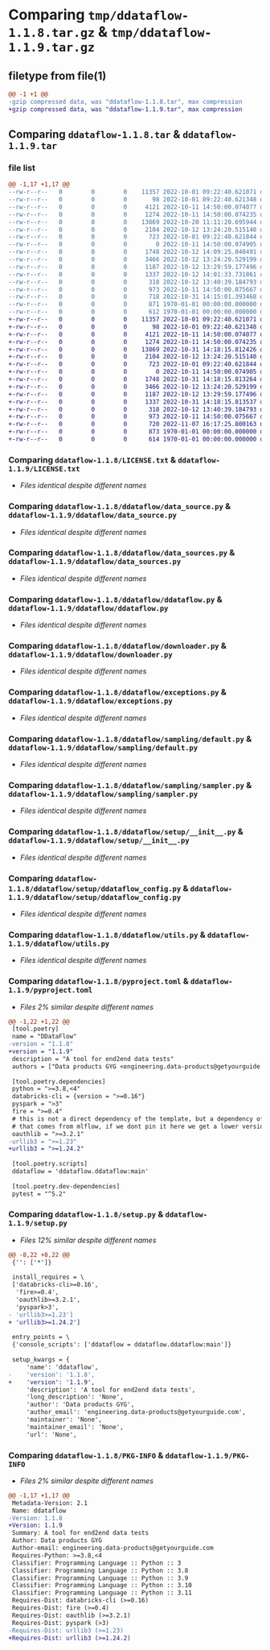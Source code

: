 # Comparing `tmp/ddataflow-1.1.8.tar.gz` & `tmp/ddataflow-1.1.9.tar.gz`

## filetype from file(1)

```diff
@@ -1 +1 @@
-gzip compressed data, was "ddataflow-1.1.8.tar", max compression
+gzip compressed data, was "ddataflow-1.1.9.tar", max compression
```

## Comparing `ddataflow-1.1.8.tar` & `ddataflow-1.1.9.tar`

### file list

```diff
@@ -1,17 +1,17 @@
--rw-r--r--   0        0        0    11357 2022-10-01 09:22:40.621071 ddataflow-1.1.8/LICENSE.txt
--rw-r--r--   0        0        0       98 2022-10-01 09:22:40.621348 ddataflow-1.1.8/ddataflow/__init__.py
--rw-r--r--   0        0        0     4121 2022-10-11 14:50:00.074077 ddataflow-1.1.8/ddataflow/data_source.py
--rw-r--r--   0        0        0     1274 2022-10-11 14:50:00.074235 ddataflow-1.1.8/ddataflow/data_sources.py
--rw-r--r--   0        0        0    13869 2022-10-20 11:11:20.695944 ddataflow-1.1.8/ddataflow/ddataflow.py
--rw-r--r--   0        0        0     2104 2022-10-12 13:24:20.515140 ddataflow-1.1.8/ddataflow/downloader.py
--rw-r--r--   0        0        0      723 2022-10-01 09:22:40.621844 ddataflow-1.1.8/ddataflow/exceptions.py
--rw-r--r--   0        0        0        0 2022-10-11 14:50:00.074905 ddataflow-1.1.8/ddataflow/sampling/__init__.py
--rw-r--r--   0        0        0     1748 2022-10-12 14:09:25.040491 ddataflow-1.1.8/ddataflow/sampling/default.py
--rw-r--r--   0        0        0     3466 2022-10-12 13:24:20.529199 ddataflow-1.1.8/ddataflow/sampling/sampler.py
--rw-r--r--   0        0        0     1187 2022-10-12 13:29:59.177496 ddataflow-1.1.8/ddataflow/setup/__init__.py
--rw-r--r--   0        0        0     1337 2022-10-12 14:01:33.731861 ddataflow-1.1.8/ddataflow/setup/ddataflow_config.py
--rw-r--r--   0        0        0      318 2022-10-12 13:40:39.184793 ddataflow-1.1.8/ddataflow/setup/setup_project.py
--rw-r--r--   0        0        0      973 2022-10-11 14:50:00.075667 ddataflow-1.1.8/ddataflow/utils.py
--rw-r--r--   0        0        0      718 2022-10-31 14:15:01.393468 ddataflow-1.1.8/pyproject.toml
--rw-r--r--   0        0        0      871 1970-01-01 00:00:00.000000 ddataflow-1.1.8/setup.py
--rw-r--r--   0        0        0      612 1970-01-01 00:00:00.000000 ddataflow-1.1.8/PKG-INFO
+-rw-r--r--   0        0        0    11357 2022-10-01 09:22:40.621071 ddataflow-1.1.9/LICENSE.txt
+-rw-r--r--   0        0        0       98 2022-10-01 09:22:40.621348 ddataflow-1.1.9/ddataflow/__init__.py
+-rw-r--r--   0        0        0     4121 2022-10-11 14:50:00.074077 ddataflow-1.1.9/ddataflow/data_source.py
+-rw-r--r--   0        0        0     1274 2022-10-11 14:50:00.074235 ddataflow-1.1.9/ddataflow/data_sources.py
+-rw-r--r--   0        0        0    13869 2022-10-31 14:18:15.812426 ddataflow-1.1.9/ddataflow/ddataflow.py
+-rw-r--r--   0        0        0     2104 2022-10-12 13:24:20.515140 ddataflow-1.1.9/ddataflow/downloader.py
+-rw-r--r--   0        0        0      723 2022-10-01 09:22:40.621844 ddataflow-1.1.9/ddataflow/exceptions.py
+-rw-r--r--   0        0        0        0 2022-10-11 14:50:00.074905 ddataflow-1.1.9/ddataflow/sampling/__init__.py
+-rw-r--r--   0        0        0     1748 2022-10-31 14:18:15.813264 ddataflow-1.1.9/ddataflow/sampling/default.py
+-rw-r--r--   0        0        0     3466 2022-10-12 13:24:20.529199 ddataflow-1.1.9/ddataflow/sampling/sampler.py
+-rw-r--r--   0        0        0     1187 2022-10-12 13:29:59.177496 ddataflow-1.1.9/ddataflow/setup/__init__.py
+-rw-r--r--   0        0        0     1337 2022-10-31 14:18:15.813537 ddataflow-1.1.9/ddataflow/setup/ddataflow_config.py
+-rw-r--r--   0        0        0      318 2022-10-12 13:40:39.184793 ddataflow-1.1.9/ddataflow/setup/setup_project.py
+-rw-r--r--   0        0        0      973 2022-10-11 14:50:00.075667 ddataflow-1.1.9/ddataflow/utils.py
+-rw-r--r--   0        0        0      720 2022-11-07 16:17:25.800163 ddataflow-1.1.9/pyproject.toml
+-rw-r--r--   0        0        0      873 1970-01-01 00:00:00.000000 ddataflow-1.1.9/setup.py
+-rw-r--r--   0        0        0      614 1970-01-01 00:00:00.000000 ddataflow-1.1.9/PKG-INFO
```

### Comparing `ddataflow-1.1.8/LICENSE.txt` & `ddataflow-1.1.9/LICENSE.txt`

 * *Files identical despite different names*

### Comparing `ddataflow-1.1.8/ddataflow/data_source.py` & `ddataflow-1.1.9/ddataflow/data_source.py`

 * *Files identical despite different names*

### Comparing `ddataflow-1.1.8/ddataflow/data_sources.py` & `ddataflow-1.1.9/ddataflow/data_sources.py`

 * *Files identical despite different names*

### Comparing `ddataflow-1.1.8/ddataflow/ddataflow.py` & `ddataflow-1.1.9/ddataflow/ddataflow.py`

 * *Files identical despite different names*

### Comparing `ddataflow-1.1.8/ddataflow/downloader.py` & `ddataflow-1.1.9/ddataflow/downloader.py`

 * *Files identical despite different names*

### Comparing `ddataflow-1.1.8/ddataflow/exceptions.py` & `ddataflow-1.1.9/ddataflow/exceptions.py`

 * *Files identical despite different names*

### Comparing `ddataflow-1.1.8/ddataflow/sampling/default.py` & `ddataflow-1.1.9/ddataflow/sampling/default.py`

 * *Files identical despite different names*

### Comparing `ddataflow-1.1.8/ddataflow/sampling/sampler.py` & `ddataflow-1.1.9/ddataflow/sampling/sampler.py`

 * *Files identical despite different names*

### Comparing `ddataflow-1.1.8/ddataflow/setup/__init__.py` & `ddataflow-1.1.9/ddataflow/setup/__init__.py`

 * *Files identical despite different names*

### Comparing `ddataflow-1.1.8/ddataflow/setup/ddataflow_config.py` & `ddataflow-1.1.9/ddataflow/setup/ddataflow_config.py`

 * *Files identical despite different names*

### Comparing `ddataflow-1.1.8/ddataflow/utils.py` & `ddataflow-1.1.9/ddataflow/utils.py`

 * *Files identical despite different names*

### Comparing `ddataflow-1.1.8/pyproject.toml` & `ddataflow-1.1.9/pyproject.toml`

 * *Files 2% similar despite different names*

```diff
@@ -1,22 +1,22 @@
 [tool.poetry]
 name = "DDataFlow"
-version = "1.1.8"
+version = "1.1.9"
 description = "A tool for end2end data tests"
 authors = ["Data products GYG <engineering.data-products@getyourguide.com>"]
 
 [tool.poetry.dependencies]
 python = ">=3.8,<4"
 databricks-cli = {version = ">=0.16"}
 pyspark = ">3"
 fire = ">=0.4"
 # this is not a direct dependency of the template, but a dependency of databricks-cli
 # that comes from mlflow, if we dont pin it here we get a lower version that has a security problem
 oauthlib = ">=3.2.1"
-urllib3 = ">=1.23"
+urllib3 = ">=1.24.2"
 
 [tool.poetry.scripts]
 ddataflow = 'ddataflow.ddataflow:main'
 
 [tool.poetry.dev-dependencies]
 pytest = "^5.2"
```

### Comparing `ddataflow-1.1.8/setup.py` & `ddataflow-1.1.9/setup.py`

 * *Files 12% similar despite different names*

```diff
@@ -8,22 +8,22 @@
 {'': ['*']}
 
 install_requires = \
 ['databricks-cli>=0.16',
  'fire>=0.4',
  'oauthlib>=3.2.1',
  'pyspark>3',
- 'urllib3>=1.23']
+ 'urllib3>=1.24.2']
 
 entry_points = \
 {'console_scripts': ['ddataflow = ddataflow.ddataflow:main']}
 
 setup_kwargs = {
     'name': 'ddataflow',
-    'version': '1.1.8',
+    'version': '1.1.9',
     'description': 'A tool for end2end data tests',
     'long_description': 'None',
     'author': 'Data products GYG',
     'author_email': 'engineering.data-products@getyourguide.com',
     'maintainer': 'None',
     'maintainer_email': 'None',
     'url': 'None',
```

### Comparing `ddataflow-1.1.8/PKG-INFO` & `ddataflow-1.1.9/PKG-INFO`

 * *Files 2% similar despite different names*

```diff
@@ -1,17 +1,17 @@
 Metadata-Version: 2.1
 Name: ddataflow
-Version: 1.1.8
+Version: 1.1.9
 Summary: A tool for end2end data tests
 Author: Data products GYG
 Author-email: engineering.data-products@getyourguide.com
 Requires-Python: >=3.8,<4
 Classifier: Programming Language :: Python :: 3
 Classifier: Programming Language :: Python :: 3.8
 Classifier: Programming Language :: Python :: 3.9
 Classifier: Programming Language :: Python :: 3.10
 Classifier: Programming Language :: Python :: 3.11
 Requires-Dist: databricks-cli (>=0.16)
 Requires-Dist: fire (>=0.4)
 Requires-Dist: oauthlib (>=3.2.1)
 Requires-Dist: pyspark (>3)
-Requires-Dist: urllib3 (>=1.23)
+Requires-Dist: urllib3 (>=1.24.2)
```

